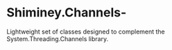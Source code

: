 # Shiminey.Channels-
Lightweight set of classes designed to complement the System.Threading.Channels library.
